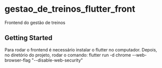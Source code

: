 # gestao_de_treinos_flutter_front

Frontend do gestão de treinos

## Getting Started

Para rodar o frontend é necessário instalar o flutter no computador.
Depois, no diretório do projeto, rodar o comando: flutter run -d chrome --web-browser-flag "--disable-web-security"

